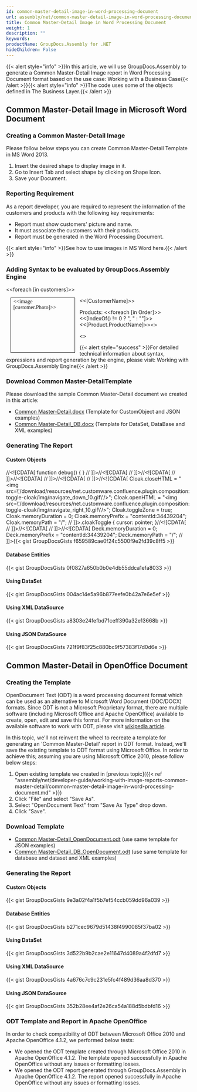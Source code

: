 ```yaml
---
id: common-master-detail-image-in-word-processing-document
url: assembly/net/common-master-detail-image-in-word-processing-document
title: Common Master-Detail Image in Word Processing Document
weight: 1
description: ""
keywords: 
productName: GroupDocs.Assembly for .NET
hideChildren: False
---
```

{{< alert style="info" >}}In this article, we will use GroupDocs.Assembly to generate a Common Master-Detail Image report in Word Processing Document format based on the use case: Working with a Business Case{{< /alert >}}{{< alert style="info" >}}The code uses some of the objects defined in The Business Layer.{{< /alert >}}

## Common Master-Detail Image in Microsoft Word Document

### Creating a Common Master-Detail Image

Please follow below steps you can create Common Master-Detail Template in MS Word 2013.

1.  Insert the desired shape to display image in it.
2.  Go to Insert Tab and select shape by clicking on Shape Icon.
3.  Save your Document.

### Reporting Requirement

As a report developer, you are required to represent the information of the customers and products with the following key requirements:

*   Report must show customers' picture and name.
*   It must associate the customers with their products.
*   Report must be generated in the Word Processing Document.  
      
    

{{< alert style="info" >}}See how to use images in MS Word here.{{< /alert >}}

### Adding Syntax to be evaluated by GroupDocs.Assembly Engine

<<foreach \[in customers\]>>

<table cellspacing="0" cellpadding="0" style="border-collapse: collapse; float: left; margin-top: 0pt; margin-right: 9pt; margin-bottom: 0pt; margin-left: 9pt; width: 132.15pt;"><tbody><tr style="height: 112pt;"><td style="border-bottom-color: rgb(0, 0, 0); border-bottom-style: solid; border-bottom-width: 0.75pt; border-left-color: rgb(0, 0, 0); border-left-style: solid; border-left-width: 0.75pt; border-right-color: rgb(0, 0, 0); border-right-style: solid; border-right-width: 0.75pt; border-top-color: rgb(0, 0, 0); border-top-style: solid; border-top-width: 0.75pt; padding-left: 5.03pt; padding-right: 5.03pt; vertical-align: top; width: 120.6pt;"><p style="font-size: 11pt; line-height: 108%; margin-top: 0pt; margin-right: 0pt; margin-bottom: 8pt; margin-left: 0pt;"><span style="font-family: Calibri; font-size: 11pt;">&lt;&lt;image [</span><span style="font-family: Calibri; font-size: 11pt;">customer.</span><span style="font-family: Calibri; font-size: 11pt;">Photo</span><span style="font-family: Calibri; font-size: 11pt;">]&gt;&gt;</span></p></td></tr></tbody></table>

<<\[CustomerName\]>>

Products: <<foreach \[in Order\]>><<\[IndexOf() != 0 ? ", " : ""\]>><<\[Product.ProductName\]>><</foreach>>

<</foreach>>

{{< alert style="success" >}}For detailed technical information about syntax, expressions and report generation by the engine, please visit: Working with GroupDocs.Assembly Engine{{< /alert >}}

### Download Common Master-DetailTemplate

Please download the sample Common Master-Detail document we created in this article:

*   [Common Master-Detail.docx](https://github.com/groupdocsassembly/GroupDocs_Assembly_NET/blob/master/Examples/Data/Source/Word%20Templates/Common%20Master-Detail.docx?raw=true) (Template for CustomObject and JSON examples)
*   [Common Master-Detail\_DB.docx](https://github.com/groupdocsassembly/GroupDocs_Assembly_NET/blob/master/Examples/Data/Source/Word%20Templates/Common%20Master-Detail_DB.docx?raw=true) (Template for DataSet, DataBase and XML examples)

### Generating The Report

#### Custom Objects

//<!\[CDATA\[ function debug() { } // \]\]>//<!\[CDATA\[ // \]\]>//<!\[CDATA\[ // \]\]>//<!\[CDATA\[ // \]\]>//<!\[CDATA\[ // \]\]>//<!\[CDATA\[ Cloak.closeHTML = "<img src=\\'/download/resources/net.customware.confluence.plugin.composition:toggle-cloak/img/navigate\_down\_10.gif\\'/>"; Cloak.openHTML = "<img src=\\'/download/resources/net.customware.confluence.plugin.composition:toggle-cloak/img/navigate\_right\_10.gif\\'/>"; Cloak.toggleZone = true; Cloak.memoryDuration = 0; Cloak.memoryPrefix = "contentId:34439204"; Cloak.memoryPath = "/"; // \]\]>.cloakToggle { cursor: pointer; }//<!\[CDATA\[ // \]\]>//<!\[CDATA\[ // \]\]>//<!\[CDATA\[ Deck.memoryDuration = 0; Deck.memoryPrefix = "contentId:34439204"; Deck.memoryPath = "/"; // \]\]>{{< gist GroupDocsGists f659589cae0f24c5500f9e2fd39c8ff5 >}}



#### Database Entities

{{< gist GroupDocsGists 0f0827a650b0b0e4db55ddca1efa8033 >}}



#### Using DataSet

{{< gist GroupDocsGists 004ac14e5a96b877eefe0b42a7e6e5ef >}}



#### Using XML DataSource

{{< gist GroupDocsGists a8303e24fefbd71ceff390a32e13668b >}}



#### Using JSON DataSource

{{< gist GroupDocsGists 721f9f83f25c880bc9f57383f17d0d6e >}}



## Common Master-Detail in OpenOffice Document

### Creating the Template

OpenDocument Text (ODT) is a word processing document format which can be used as an alternative to Microsoft Word Document (DOC/DOCX) formats. Since ODT is not a Microsoft Proprietary format, there are multiple software (including Microsoft Office and Apache OpenOffice) available to create, open, edit and save this format. For more information on the available software to work with ODT, please visit [wikipedia article](https://en.wikipedia.org/wiki/OpenDocument#Software).

In this topic, we'll not reinvent the wheel to recreate a template for generating an 'Common Master-Detail' report in ODT format. Instead, we'll save the existing template to ODT format using Microsoft Office. In order to achieve this; assuming you are using Microsoft Office 2010, please follow below steps:

1.  Open existing template we created in [previous topic]({{< ref "assembly/net/developer-guide/working-with-image-reports-common-master-detail/common-master-detail-image-in-word-processing-document.md" >}})
2.  Click "File" and select "Save As".
3.  Select "OpenDocument Text" from "Save As Type" drop down.
4.  Click "Save".

### Download Template

*   [Common Master-Detail\_OpenDocument.odt](https://github.com/groupdocsassembly/GroupDocs_Assembly_NET/blob/master/Examples/Data/Source/Word%20Templates/Common%20Master-Detail_OpenDocument.odt?raw=true) (use same template for JSON examples)
*   [Common Master-Detail\_DB\_OpenDocument.odt](https://github.com/groupdocsassembly/GroupDocs_Assembly_NET/blob/master/Examples/Data/Source/Word%20Templates/Common%20Master-Detail_DB_OpenDocument.odt?raw=true) (use same template for database and dataset and XML examples)

### Generating the Report

#### Custom Objects

{{< gist GroupDocsGists 9e3a02f4a1f5b7ef54ccb059dd96a039 >}}



#### Database Entities

{{< gist GroupDocsGists b271cec9679d51438f4990085f37ba02 >}}



#### Using DataSet

{{< gist GroupDocsGists 3d522b9b2cae2e11647d4089a4f2dfd7 >}}



#### Using XML DataSource

{{< gist GroupDocsGists 4a676c7c9c231e5fc4f489d36aa8d370 >}}



#### Using JSON DataSource

{{< gist GroupDocsGists 352b28ee4af2e26ca54a188d5bdbfd16 >}}



### ODT Template and Report in Apache OpenOffice

In order to check compatibility of ODT between Microsoft Office 2010 and Apache OpenOffice 4.1.2, we performed below tests:

*   We opened the ODT template created through Microsoft Office 2010 in Apache OpenOffice 4.1.2. The template opened successfully in Apache OpenOffice without any issues or formatting losses.
*   We opened the ODT report generated through GroupDocs.Assembly in Apache OpenOffice 4.1.2. The report opened successfully in Apache OpenOffice without any issues or formatting losses.
